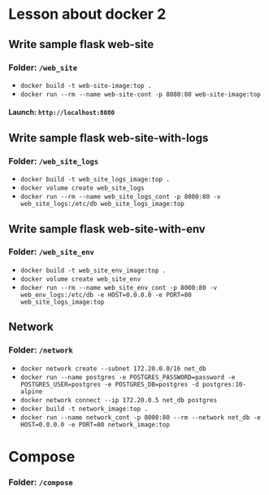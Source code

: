 # Lesson about docker 2

## Write sample flask web-site
### Folder: `/web_site`
* `docker build -t web-site-image:top .`
* `docker run --rm --name web-site-cont -p 8080:80 web-site-image:top`
#### Launch: `http://localhost:8080`


## Write sample flask web-site-with-logs
### Folder: `/web_site_logs`
* `docker build -t web_site_logs_image:top .`
* `docker volume create web_site_logs`
* `docker run --rm --name web_site_logs_cont -p 8000:80 -v web_site_logs:/etc/db web_site_logs_image:top`


## Write sample flask web-site-with-env
### Folder: `/web_site_env`
* `docker build -t web_site_env_image:top .`
* `docker volume create web_site_env`
* `docker run --rm --name web_site_env_cont -p 8000:80 -v web_env_logs:/etc/db -e HOST=0.0.0.0 -e PORT=80 web_site_logs_image:top`

## Network
### Folder: `/network`
* `docker network create --subnet 172.20.0.0/16 net_db`
* `docker run --name postgres -e POSTGRES_PASSWORD=password -e POSTGRES_USER=postgres -e POSTGRES_DB=postgres -d postgres:10-alpine`
* `docker network connect --ip 172.20.0.5 net_db postgres`
* `docker build -t network_image:top .`
* `docker run --name network_cont -p 8000:80 --rm --network net_db -e HOST=0.0.0.0 -e PORT=80 network_image:top`

# Compose
### Folder: `/compose`